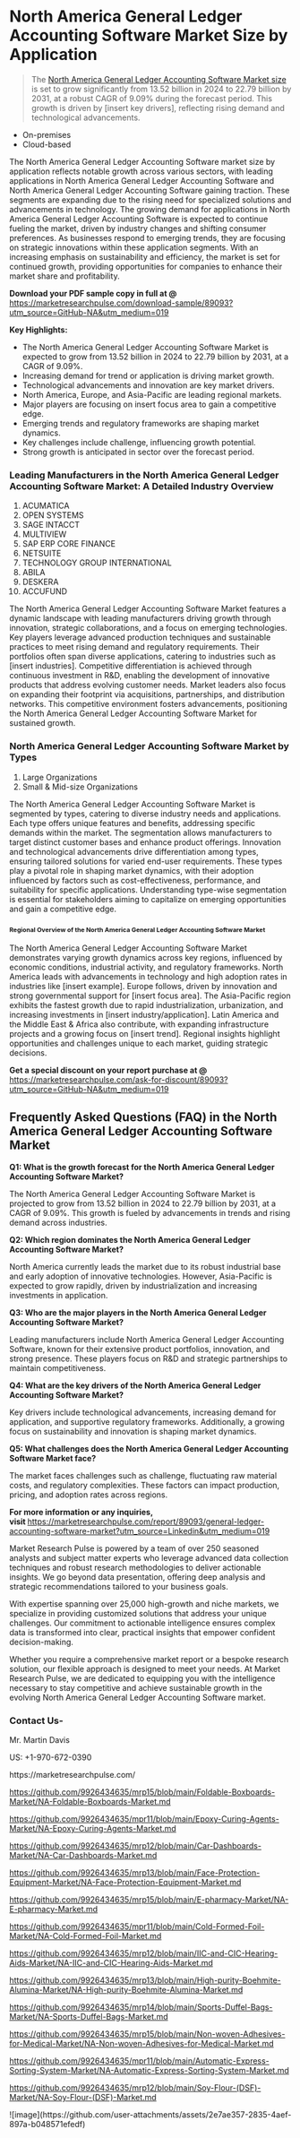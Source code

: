 <h1>North America General Ledger Accounting Software Market&nbsp;Size by Application</h1><blockquote><p>The <a href="https://marketresearchpulse.com/download-sample/89093?utm_source=GitHub-NA&amp;utm_medium=019">North America General Ledger Accounting Software Market size</a> is set to grow significantly from 13.52 billion in 2024 to 22.79 billion by 2031, at a robust CAGR of 9.09% during the forecast period. This growth is driven by [insert key drivers], reflecting rising demand and technological advancements.</p></blockquote><ul><li>On-premises <li> Cloud-based</li></ul><p>The North America General Ledger Accounting Software market size by application reflects notable growth across various sectors, with leading applications in North America General Ledger Accounting Software and North America General Ledger Accounting Software gaining traction. These segments are expanding due to the rising need for specialized solutions and advancements in technology. The growing demand for applications in North America General Ledger Accounting Software is expected to continue fueling the market, driven by industry changes and shifting consumer preferences. As businesses respond to emerging trends, they are focusing on strategic innovations within these application segments. With an increasing emphasis on sustainability and efficiency, the market is set for continued growth, providing opportunities for companies to enhance their market share and profitability.</p><p><strong>Download your PDF sample copy in full at @ </strong><a href="https://marketresearchpulse.com/download-sample/89093?utm_source=GitHub-NA&amp;utm_medium=019">https://marketresearchpulse.com/download-sample/89093?utm_source=GitHub-NA&amp;utm_medium=019</a></p><p><strong>Key Highlights: </strong></p><ul><li>The North America General Ledger Accounting Software Market is expected to grow from 13.52 billion in 2024 to 22.79 billion by 2031, at a CAGR of 9.09%.</li><li>Increasing demand for trend or application is driving market growth.</li><li>Technological advancements and innovation are key market drivers.</li><li>North America, Europe, and Asia-Pacific are leading regional markets.</li><li>Major players are focusing on insert focus area to gain a competitive edge.</li><li>Emerging trends and regulatory frameworks are shaping market dynamics.</li><li>Key challenges include challenge, influencing growth potential.</li><li>Strong growth is anticipated in sector over the forecast period.</li></ul><h3>Leading Manufacturers in the North America General Ledger Accounting Software Market: A Detailed Industry Overview</h3><ol><li>ACUMATICA</li><li>OPEN SYSTEMS</li><li>SAGE INTACCT</li><li>MULTIVIEW</li><li>SAP ERP CORE FINANCE</li><li>NETSUITE</li><li>TECHNOLOGY GROUP INTERNATIONAL</li><li>ABILA</li><li>DESKERA</li><li>ACCUFUND</li></ol><div class="flex max-w-full flex-col flex-grow"><div class="min-h-8 text-message flex w-full flex-col items-end gap-2 whitespace-normal break-words [.text-message+&amp;]:mt-5" dir="auto" data-message-author-role="assistant" data-message-id="fd8432e4-4910-450d-b182-61b7bfb0a01f" data-message-model-slug="gpt-4o"><div class="flex w-full flex-col gap-1 empty:hidden first:pt-[3px]"><div class="markdown prose w-full break-words dark:prose-invert light"><p>The North America General Ledger Accounting Software Market features a dynamic landscape with leading manufacturers driving growth through innovation, strategic collaborations, and a focus on emerging technologies. Key players leverage advanced production techniques and sustainable practices to meet rising demand and regulatory requirements. Their portfolios often span diverse applications, catering to industries such as [insert industries]. Competitive differentiation is achieved through continuous investment in R&amp;D, enabling the development of innovative products that address evolving customer needs. Market leaders also focus on expanding their footprint via acquisitions, partnerships, and distribution networks. This competitive environment fosters advancements, positioning the North America General Ledger Accounting Software Market for sustained growth.</p></div></div></div></div><h3>North America General Ledger Accounting Software Market by Types</h3><ol><li>Large Organizations <li> Small & Mid-size Organizations</li></ol><div class="flex max-w-full flex-col flex-grow"><div class="min-h-8 text-message flex w-full flex-col items-end gap-2 whitespace-normal break-words [.text-message+&amp;]:mt-5" dir="auto" data-message-author-role="assistant" data-message-id="084470be-0bb7-4664-bddf-5156b4f41249" data-message-model-slug="gpt-4o-mini"><div class="flex w-full flex-col gap-1 empty:hidden first:pt-[3px]"><div class="markdown prose w-full break-words dark:prose-invert light"><p>The North America General Ledger Accounting Software Market is segmented by types, catering to diverse industry needs and applications. Each type offers unique features and benefits, addressing specific demands within the market. The segmentation allows manufacturers to target distinct customer bases and enhance product offerings. Innovation and technological advancements drive differentiation among types, ensuring tailored solutions for varied end-user requirements. These types play a pivotal role in shaping market dynamics, with their adoption influenced by factors such as cost-effectiveness, performance, and suitability for specific applications. Understanding type-wise segmentation is essential for stakeholders aiming to capitalize on emerging opportunities and gain a competitive edge.</p></div></div></div></div><h3><span style="font-size: 11px;">Regional Overview of the North America General Ledger Accounting Software Market</span></h3><div class="flex max-w-full flex-col flex-grow"><div class="min-h-8 text-message flex w-full flex-col items-end gap-2 whitespace-normal break-words [.text-message+&amp;]:mt-5" dir="auto" data-message-author-role="assistant" data-message-id="e9038762-ce64-4e30-91c9-9bd413514231" data-message-model-slug="gpt-4o-mini"><div class="flex w-full flex-col gap-1 empty:hidden first:pt-[3px]"><div class="markdown prose w-full break-words dark:prose-invert light"><p>The North America General Ledger Accounting Software Market demonstrates varying growth dynamics across key regions, influenced by economic conditions, industrial activity, and regulatory frameworks. North America leads with advancements in technology and high adoption rates in industries like [insert example]. Europe follows, driven by innovation and strong governmental support for [insert focus area]. The Asia-Pacific region exhibits the fastest growth due to rapid industrialization, urbanization, and increasing investments in [insert industry/application]. Latin America and the Middle East &amp; Africa also contribute, with expanding infrastructure projects and a growing focus on [insert trend]. Regional insights highlight opportunities and challenges unique to each market, guiding strategic decisions.</p></div></div></div></div><p><strong>Get a special discount on your report purchase at @ </strong><a href="https://marketresearchpulse.com/ask-for-discount/89093?utm_source=GitHub-NA&amp;utm_medium=019">https://marketresearchpulse.com/ask-for-discount/89093?utm_source=GitHub-NA&amp;utm_medium=019</a></p><h2>Frequently Asked Questions (FAQ) in the North America General Ledger Accounting Software Market</h2><p><strong>Q1: What is the growth forecast for the North America General Ledger Accounting Software Market?</strong></p><p>The North America General Ledger Accounting Software Market is projected to grow from 13.52 billion in 2024 to 22.79 billion by 2031, at a CAGR of 9.09%. This growth is fueled by advancements in trends and rising demand across industries.</p><p><strong>Q2: Which region dominates the North America General Ledger Accounting Software Market?</strong></p><p>North America currently leads the market due to its robust industrial base and early adoption of innovative technologies. However, Asia-Pacific is expected to grow rapidly, driven by industrialization and increasing investments in application.</p><p><strong>Q3: Who are the major players in the North America General Ledger Accounting Software Market?</strong></p><p>Leading manufacturers include North America General Ledger Accounting Software, known for their extensive product portfolios, innovation, and strong presence. These players focus on R&amp;D and strategic partnerships to maintain competitiveness.</p><p><strong>Q4: What are the key drivers of the North America General Ledger Accounting Software Market?</strong></p><p>Key drivers include technological advancements, increasing demand for application, and supportive regulatory frameworks. Additionally, a growing focus on sustainability and innovation is shaping market dynamics.</p><p><strong>Q5: What challenges does the North America General Ledger Accounting Software Market face?</strong></p><p>The market faces challenges such as challenge, fluctuating raw material costs, and regulatory complexities. These factors can impact production, pricing, and adoption rates across regions.</p><p><strong>For more information or any inquiries, visit&nbsp;</strong><a href="https://marketresearchpulse.com/report/89093/general-ledger-accounting-software-market?utm_source=Linkedin&utm_medium=019">https://marketresearchpulse.com/report/89093/general-ledger-accounting-software-market?utm_source=Linkedin&utm_medium=019</a></p><p>Market Research Pulse is powered by a team of over 250 seasoned analysts and subject matter experts who leverage advanced data collection techniques and robust research methodologies to deliver actionable insights. We go beyond data presentation, offering deep analysis and strategic recommendations tailored to your business goals.</p><p>With expertise spanning over 25,000 high-growth and niche markets, we specialize in providing customized solutions that address your unique challenges. Our commitment to actionable intelligence ensures complex data is transformed into clear, practical insights that empower confident decision-making.</p><p>Whether you require a comprehensive market report or a bespoke research solution, our flexible approach is designed to meet your needs. At Market Research Pulse, we are dedicated to equipping you with the intelligence necessary to stay competitive and achieve sustainable growth in the evolving North America General Ledger Accounting Software market.</p><h3><strong>Contact Us-</strong></h3><p>Mr. Martin Davis</p><p>US: +1-970-672-0390</p><p>https://marketresearchpulse.com/</p><p><a href="https://github.com/9926434635/mrp15/blob/main/Foldable-Boxboards-Market/NA-Foldable-Boxboards-Market.md">https://github.com/9926434635/mrp15/blob/main/Foldable-Boxboards-Market/NA-Foldable-Boxboards-Market.md</a></p><p><a href="https://github.com/9926434635/mpr11/blob/main/Epoxy-Curing-Agents-Market/NA-Epoxy-Curing-Agents-Market.md">https://github.com/9926434635/mpr11/blob/main/Epoxy-Curing-Agents-Market/NA-Epoxy-Curing-Agents-Market.md</a></p><p><a href="https://github.com/9926434635/mrp12/blob/main/Car-Dashboards-Market/NA-Car-Dashboards-Market.md">https://github.com/9926434635/mrp12/blob/main/Car-Dashboards-Market/NA-Car-Dashboards-Market.md</a></p><p><a href="https://github.com/9926434635/mrp13/blob/main/Face-Protection-Equipment-Market/NA-Face-Protection-Equipment-Market.md">https://github.com/9926434635/mrp13/blob/main/Face-Protection-Equipment-Market/NA-Face-Protection-Equipment-Market.md</a></p><p><a href="https://github.com/9926434635/mrp15/blob/main/E-pharmacy-Market/NA-E-pharmacy-Market.md">https://github.com/9926434635/mrp15/blob/main/E-pharmacy-Market/NA-E-pharmacy-Market.md</a></p><p><a href="https://github.com/9926434635/mpr11/blob/main/Cold-Formed-Foil-Market/NA-Cold-Formed-Foil-Market.md">https://github.com/9926434635/mpr11/blob/main/Cold-Formed-Foil-Market/NA-Cold-Formed-Foil-Market.md</a></p><p><a href="https://github.com/9926434635/mrp12/blob/main/IIC-and-CIC-Hearing-Aids-Market/NA-IIC-and-CIC-Hearing-Aids-Market.md">https://github.com/9926434635/mrp12/blob/main/IIC-and-CIC-Hearing-Aids-Market/NA-IIC-and-CIC-Hearing-Aids-Market.md</a></p><p><a href="https://github.com/9926434635/mrp13/blob/main/High-purity-Boehmite-Alumina-Market/NA-High-purity-Boehmite-Alumina-Market.md">https://github.com/9926434635/mrp13/blob/main/High-purity-Boehmite-Alumina-Market/NA-High-purity-Boehmite-Alumina-Market.md</a></p><p><a href="https://github.com/9926434635/mrp14/blob/main/Sports-Duffel-Bags-Market/NA-Sports-Duffel-Bags-Market.md">https://github.com/9926434635/mrp14/blob/main/Sports-Duffel-Bags-Market/NA-Sports-Duffel-Bags-Market.md</a></p><p><a href="https://github.com/9926434635/mrp15/blob/main/Non-woven-Adhesives-for-Medical-Market/NA-Non-woven-Adhesives-for-Medical-Market.md">https://github.com/9926434635/mrp15/blob/main/Non-woven-Adhesives-for-Medical-Market/NA-Non-woven-Adhesives-for-Medical-Market.md</a></p><p><a href="https://github.com/9926434635/mpr11/blob/main/Automatic-Express-Sorting-System-Market/NA-Automatic-Express-Sorting-System-Market.md">https://github.com/9926434635/mpr11/blob/main/Automatic-Express-Sorting-System-Market/NA-Automatic-Express-Sorting-System-Market.md</a></p><p><a href="https://github.com/9926434635/mrp12/blob/main/Soy-Flour-(DSF)-Market/NA-Soy-Flour-(DSF)-Market.md">https://github.com/9926434635/mrp12/blob/main/Soy-Flour-(DSF)-Market/NA-Soy-Flour-(DSF)-Market.md</a></p>
![image](https://github.com/user-attachments/assets/2e7ae357-2835-4aef-897a-b048571efedf)
